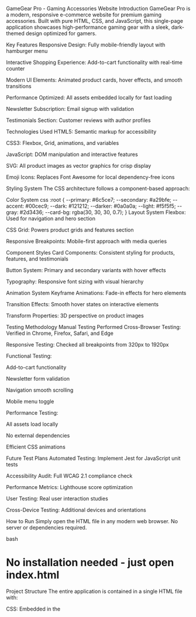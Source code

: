 GameGear Pro - Gaming Accessories Website
Introduction
GameGear Pro is a modern, responsive e-commerce website for premium gaming accessories. Built with pure HTML, CSS, and JavaScript, this single-page application showcases high-performance gaming gear with a sleek, dark-themed design optimized for gamers.

Key Features
Responsive Design: Fully mobile-friendly layout with hamburger menu

Interactive Shopping Experience: Add-to-cart functionality with real-time counter

Modern UI Elements: Animated product cards, hover effects, and smooth transitions

Performance Optimized: All assets embedded locally for fast loading

Newsletter Subscription: Email signup with validation

Testimonials Section: Customer reviews with author profiles

Technologies Used
HTML5: Semantic markup for accessibility

CSS3: Flexbox, Grid, animations, and variables

JavaScript: DOM manipulation and interactive features

SVG: All product images as vector graphics for crisp display

Emoji Icons: Replaces Font Awesome for local dependency-free icons

Styling System
The CSS architecture follows a component-based approach:

Color System
css
:root {
  --primary: #6c5ce7;
  --secondary: #a29bfe;
  --accent: #00cec9;
  --dark: #121212;
  --darker: #0a0a0a;
  --light: #f5f5f5;
  --gray: #2d3436;
  --card-bg: rgba(30, 30, 30, 0.7);
}
Layout System
Flexbox: Used for navigation and hero section

CSS Grid: Powers product grids and features section

Responsive Breakpoints: Mobile-first approach with media queries

Component Styles
Card Components: Consistent styling for products, features, and testimonials

Button System: Primary and secondary variants with hover effects

Typography: Responsive font sizing with visual hierarchy

Animation System
Keyframe Animations: Fade-in effects for hero elements

Transition Effects: Smooth hover states on interactive elements

Transform Properties: 3D perspective on product images

Testing Methodology
Manual Testing Performed
Cross-Browser Testing: Verified in Chrome, Firefox, Safari, and Edge

Responsive Testing: Checked all breakpoints from 320px to 1920px

Functional Testing:

Add-to-cart functionality

Newsletter form validation

Navigation smooth scrolling

Mobile menu toggle

Performance Testing:

All assets load locally

No external dependencies

Efficient CSS animations

Future Test Plans
Automated Testing: Implement Jest for JavaScript unit tests

Accessibility Audit: Full WCAG 2.1 compliance check

Performance Metrics: Lighthouse score optimization

User Testing: Real user interaction studies

Cross-Device Testing: Additional devices and orientations

How to Run
Simply open the HTML file in any modern web browser. No server or dependencies required.

bash
# No installation needed - just open index.html
Project Structure
The entire application is contained in a single HTML file with:

CSS: Embedded in the <style> tag

JavaScript: Included in the <script> tag

Images: All SVG graphics embedded as data URIs

Icons: Replaced with emoji and CSS icons

Future Improvements
Product Filter System: Category-based filtering

User Accounts: Login/registration functionality

Checkout Process: Complete shopping cart flow

Dark/Light Mode: User preference switching

Product Search: Real-time search functionality

Animation Optimization: Performance-focused animations

License
This project is open-source and available under the MIT License.
